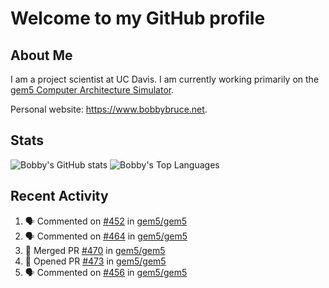 # Welcome to my GitHub profile

## About Me

I am a project scientist at UC Davis. I am currently working primarily on the [gem5 Computer Architecture Simulator](https://github.com/gem5).

Personal website: <https://www.bobbybruce.net>.

## Stats

![Bobby's GitHub stats](https://github-readme-stats.vercel.app/api?username=bobbyrbruce&show_icons=true&theme=responsive&include_all_commits=true&count_private=true&show=reviews&disable_animations=true)
![Bobby's Top Languages ](https://github-readme-stats.vercel.app/api/top-langs/?username=bobbyrbruce&layout=compact&theme=responsive&count_private=true&langs_count=10&disable_animations=true)

## Recent Activity

<!--START_SECTION:activity-->
1. 🗣 Commented on [#452](https://github.com/gem5/gem5/issues/452#issuecomment-1767254674) in [gem5/gem5](https://github.com/gem5/gem5)
2. 🗣 Commented on [#464](https://github.com/gem5/gem5/pull/464#issuecomment-1767213803) in [gem5/gem5](https://github.com/gem5/gem5)
3. 🎉 Merged PR [#470](https://github.com/gem5/gem5/pull/470) in [gem5/gem5](https://github.com/gem5/gem5)
4. 💪 Opened PR [#473](https://github.com/gem5/gem5/pull/473) in [gem5/gem5](https://github.com/gem5/gem5)
5. 🗣 Commented on [#456](https://github.com/gem5/gem5/issues/456#issuecomment-1765653415) in [gem5/gem5](https://github.com/gem5/gem5)
<!--END_SECTION:activity-->
